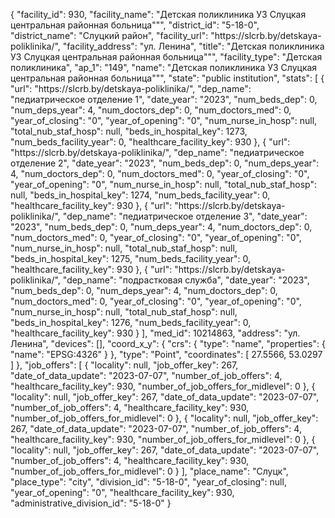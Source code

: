 {
    "facility_id": 930,
    "facility_name": "Детская поликлиника УЗ Слуцкая центральная районная больница\"\"",
    "district_id": "5-18-0",
    "district_name": "Слуцкий район",
    "facility_url": "https:\/\/slcrb.by\/detskaya-poliklinika\/",
    "facility_address": "ул. Ленина",
    "title": "Детская поликлиника УЗ Слуцкая центральная районная больница\"\"",
    "facility_type": "Детская поликлиника",
    "ap_1": "149",
    "name": "Детская поликлиника УЗ Слуцкая центральная районная больница\"\"",
    "state": "public institution",
    "stats": [
        {
            "url": "https:\/\/slcrb.by\/detskaya-poliklinika\/",
            "dep_name": "педиатрическое отделение 1",
            "date_year": "2023",
            "num_beds_dep": 0,
            "num_deps_year": 4,
            "num_doctors_dep": 0,
            "num_doctors_med": 0,
            "year_of_closing": "0",
            "year_of_opening": "0",
            "num_nurse_in_hosp": null,
            "total_nub_staf_hosp": null,
            "beds_in_hospital_key": 1273,
            "num_beds_facility_year": 0,
            "healthcare_facility_key": 930
        },
        {
            "url": "https:\/\/slcrb.by\/detskaya-poliklinika\/",
            "dep_name": "педиатрическое отделение 2",
            "date_year": "2023",
            "num_beds_dep": 0,
            "num_deps_year": 4,
            "num_doctors_dep": 0,
            "num_doctors_med": 0,
            "year_of_closing": "0",
            "year_of_opening": "0",
            "num_nurse_in_hosp": null,
            "total_nub_staf_hosp": null,
            "beds_in_hospital_key": 1274,
            "num_beds_facility_year": 0,
            "healthcare_facility_key": 930
        },
        {
            "url": "https:\/\/slcrb.by\/detskaya-poliklinika\/",
            "dep_name": "педиатрическое отделение 3",
            "date_year": "2023",
            "num_beds_dep": 0,
            "num_deps_year": 4,
            "num_doctors_dep": 0,
            "num_doctors_med": 0,
            "year_of_closing": "0",
            "year_of_opening": "0",
            "num_nurse_in_hosp": null,
            "total_nub_staf_hosp": null,
            "beds_in_hospital_key": 1275,
            "num_beds_facility_year": 0,
            "healthcare_facility_key": 930
        },
        {
            "url": "https:\/\/slcrb.by\/detskaya-poliklinika\/",
            "dep_name": "подрастковая служба",
            "date_year": "2023",
            "num_beds_dep": 0,
            "num_deps_year": 4,
            "num_doctors_dep": 0,
            "num_doctors_med": 0,
            "year_of_closing": "0",
            "year_of_opening": "0",
            "num_nurse_in_hosp": null,
            "total_nub_staf_hosp": null,
            "beds_in_hospital_key": 1276,
            "num_beds_facility_year": 0,
            "healthcare_facility_key": 930
        }
    ],
    "med_id": 10214863,
    "address": "ул. Ленина",
    "devices": [],
    "coord_x_y": {
        "crs": {
            "type": "name",
            "properties": {
                "name": "EPSG:4326"
            }
        },
        "type": "Point",
        "coordinates": [
            27.5566,
            53.0297
        ]
    },
    "job_offers": [
        {
            "locality": null,
            "job_offer_key": 267,
            "date_of_data_update": "2023-07-07",
            "number_of_job_offers": 4,
            "healthcare_facility_key": 930,
            "number_of_job_offers_for_midlevel": 0
        },
        {
            "locality": null,
            "job_offer_key": 267,
            "date_of_data_update": "2023-07-07",
            "number_of_job_offers": 4,
            "healthcare_facility_key": 930,
            "number_of_job_offers_for_midlevel": 0
        },
        {
            "locality": null,
            "job_offer_key": 267,
            "date_of_data_update": "2023-07-07",
            "number_of_job_offers": 4,
            "healthcare_facility_key": 930,
            "number_of_job_offers_for_midlevel": 0
        },
        {
            "locality": null,
            "job_offer_key": 267,
            "date_of_data_update": "2023-07-07",
            "number_of_job_offers": 4,
            "healthcare_facility_key": 930,
            "number_of_job_offers_for_midlevel": 0
        }
    ],
    "place_name": "Слуцк",
    "place_type": "city",
    "division_id": "5-18-0",
    "year_of_closing": null,
    "year_of_opening": "0",
    "healthcare_facility_key": 930,
    "administrative_division_id": "5-18-0"
}